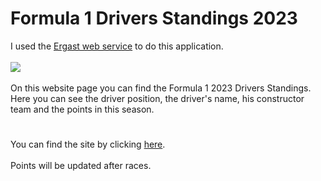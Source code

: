 # Formula 1 Drivers Standings 2023

I used the [Ergast web service](http://ergast.com/mrd/) to do this application.
<br>
<br>
![](https://user-images.githubusercontent.com/72042885/219511436-d9c0edc9-ad30-4ba0-bafb-537d1b4ee721.png)
<br>
<br>
On this website page you can find the Formula 1 2023 Drivers Standings. Here you can see the driver position, the driver's name, his constructor team and the points in this season.

#

You can find the site by clicking <a href="https://formula1driverstandings.netlify.app">here</a>.
<br>
<br>
Points will be updated after races.
